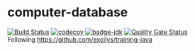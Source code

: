 # computer-database
[![Build Status](https://travis-ci.com/IQbrod/computer-database.svg?branch=master)](https://travis-ci.com/IQbrod/computer-database) [![codecov](https://codecov.io/gh/IQbrod/computer-database/branch/master/graph/badge.svg)](https://codecov.io/gh/IQbrod/computer-database)
[![badge-jdk](https://img.shields.io/badge/jdk-8-green.svg)](http://www.oracle.com/technetwork/java/javase/downloads/index.html)
[![Quality Gate Status](https://sonarcloud.io/api/project_badges/measure?project=fr.iqbrod%3Acomputer-database&metric=alert_status)](https://sonarcloud.io/dashboard?id=fr.iqbrod%3Acomputer-database)  
Following https://github.com/excilys/training-java  
